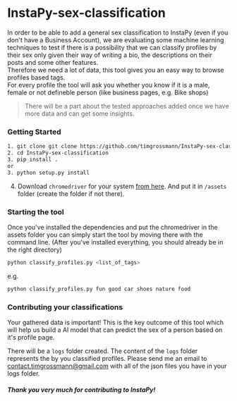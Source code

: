# InstaPy-sex-classification

In order to be able to add a general sex classification to InstaPy (even if you don't have a Business Account), we are evaluating some machine learning techniques to test if there is a possibility that we can classify profiles by their sex only given their way of writing a bio, the descriptions on their posts and some other features.    
Therefore we need a lot of data, this tool gives you an easy way to browse profiles based tags.   
For every profile the tool will ask you whether you know if it is a male, female or not defineble person (like business pages, e.g. Bike shops)

> There will be a part about the tested approaches added once we have more data and can get some insights.

### Getting Started
```bash
1. git clone git clone https://github.com/timgrossmann/InstaPy-sex-classification.git
2. cd InstaPy-sex-classification
3. pip install .
or
3. python setup.py install
```
4. Download ```chromedriver``` for your system [from here](https://sites.google.com/a/chromium.org/chromedriver/downloads). And put it in ```/assets``` folder (create the folder if not there).

### Starting the tool
Once you've installed the dependencies and put the chromedriver in the assets folder you can simply start the tool by moving there with the command line. (After you've installed everything, you should already be in the right directory)

```bash
python classify_profiles.py <list_of_tags>
```

e.g.
```bash
python classify_profiles.py fun good car shoes nature food
```


### Contributing your classifications
Your gathered data is important! This is the key outcome of this tool which will help us build a AI model that can predict the sex of a person based on it's profile page.

There will be a `logs` folder created. The content of the `logs` folder represents the by you classified profiles.
Please send me an email to contact.timgrossmann@gmail.com with all of the json files you have in your logs folder.

##### Thank you very much for contributing to InstaPy!
